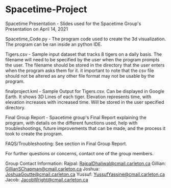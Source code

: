 # Spacetime-Project



Spacetime Presentation - Slides used for the Spacetime Group's Presentation on April 14, 2021

Spacetime_Code.py - The program code used to create the 3d visualization. The program can be ran inside an python IDE.

Tigers.csv - Sample input dataset that tracks 8 tigers on a daily basis. The filename will need to be specified by the user when the program prompts the user. The filename should be stored in the directory that the user enters when the program asks them for it. it important to note that the csv file should not be altered as any other file format may not be usable by the program.

finalproject.kml - Sample Output for Tigers.csv. Can be displayed in Google Earth. It shows 3D Lines of each tiger. Elevation represents time, with elevation increases with increased time. Will be stored in the user specified directory.

Final Group Report - Spacetime group's Final Report explaining the program, with details on the different functions used, help with troubleshootings, future improvements that
can be made, and the process it took to create the program.



FAQS/Troubleshooting: See section in Final Group Report.

For further questions or concerns, contact one of the group members.

Group Contact Information:
Rajpal: RajpalDhaliwal@cmail.carleton.ca
Gillian: GillianSChapman@cmail.carleton.ca
Joshua: JoshuaGoutte@cmail.carleton.ca
Yussuf: YussufYassine@cmail.carleton.ca
Jacob: JacobWright@cmail.carleton.ca
